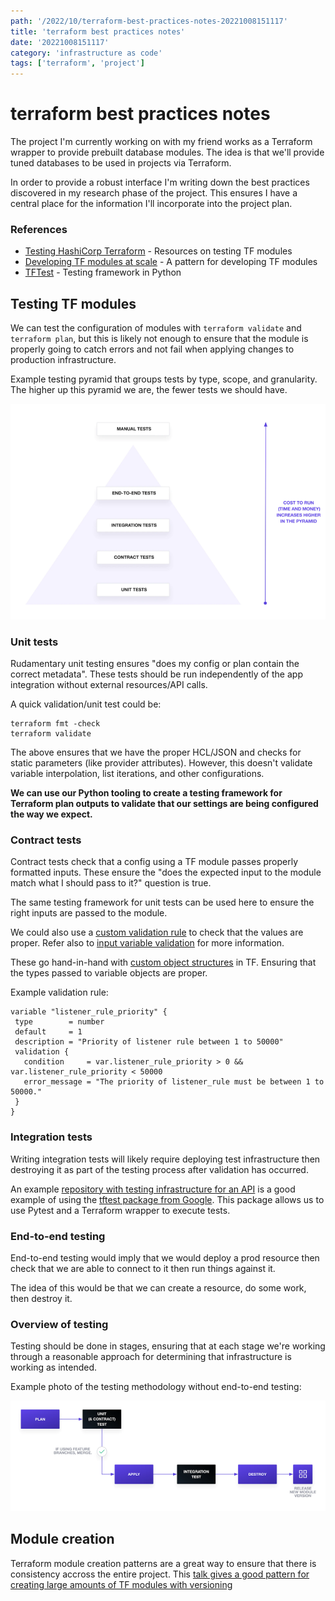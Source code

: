 ```yaml
---
path: '/2022/10/terraform-best-practices-notes-20221008151117'
title: 'terraform best practices notes'
date: '20221008151117'
category: 'infrastructure as code'
tags: ['terraform', 'project']
---
```


# terraform best practices notes
The project I'm currently working on with my friend works as a Terraform wrapper
to provide prebuilt database modules. The idea is that we'll provide tuned databases
to be used in projects via Terraform.

In order to provide a robust interface I'm writing down the best practices discovered
in my research phase of the project. This ensures I have a central place for the
information I'll incorporate into the project plan.

### References
* [Testing HashiCorp Terraform](https://www.hashicorp.com/blog/testing-hashicorp-terraform) - Resources on testing
TF modules
* [Developing TF modules at scale](https://www.slideshare.net/TomStraub5/developing-terraform-modules-at-scale-hashitalks-2021) - A
pattern for developing TF modules
* [TFTest](https://github.com/GoogleCloudPlatform/terraform-python-testing-helper/) - Testing framework in Python


## Testing TF modules
We can test the configuration of modules with `terraform validate` and `terraform plan`,
but this is likely not enough to ensure that the module is properly going to catch errors
and not fail when applying changes to production infrastructure.

Example testing pyramid that groups tests by type, scope, and granularity. The higher
up this pyramid we are, the fewer tests we should have.

![Testing pyramid by time/money](./20221008151507-img-1.png)


### Unit tests
Rudamentary unit testing ensures "does my config or plan contain the correct metadata".
These tests should be run independently of the app integration without external resources/API calls.

A quick validation/unit test could be:
```
terraform fmt -check
terraform validate
```

The above ensures that we have the proper HCL/JSON and checks for static parameters
(like provider attributes). However, this doesn't validate variable interpolation,
list iterations, and other configurations.

**We can use our Python tooling to create a testing framework for Terraform plan outputs
to validate that our settings are being configured the way we expect.**

### Contract tests
Contract tests check that a config using a TF module passes properly formatted inputs. These
ensure the "does the expected input to the module match what I should pass to it?"
question is true.

The same testing framework for unit tests can be used here to ensure the right inputs
are passed to the module.

We could also use a [custom validation rule](https://www.terraform.io/docs/language/values/variables.html#custom-validation-rules)
to check that the values are proper. Refer also to [input variable validation](https://www.terraform.io/language/expressions/custom-conditions#input-variable-validation)
for more information.

These go hand-in-hand with [custom object structures](https://www.terraform.io/docs/language/expressions/type-constraints.html#structural-types)
in TF. Ensuring that the types passed to variable objects are proper.

Example validation rule:
```
variable "listener_rule_priority" {
 type        = number
 default     = 1
 description = "Priority of listener rule between 1 to 50000"
 validation {
   condition     = var.listener_rule_priority > 0 && var.listener_rule_priority < 50000
   error_message = "The priority of listener_rule must be between 1 to 50000."
 }
}
```

### Integration tests
Writing integration tests will likely require deploying test infrastructure
then destroying it as part of the testing process after validation has occurred.

An example [repository with testing infrastructure for an API](https://github.com/mehd-io/cloudrun-terraform-tftest-demo)
is a good example of using the [tftest package from Google](https://github.com/GoogleCloudPlatform/terraform-python-testing-helper/).
This package allows us to use Pytest and a Terraform wrapper to execute
tests.

### End-to-end testing
End-to-end testing would imply that we would deploy a prod resource then check
that we are able to connect to it then run things against it.

The idea of this would be that we can create a resource, do some work, then destroy it.

### Overview of testing
Testing should be done in stages, ensuring that at each stage we're working through a
reasonable approach for determining that infrastructure is working as intended.

Example photo of the testing methodology without end-to-end testing:

![Photo of testing methodlogy from plan, unit, integration](./20221008154927-img-2.png)

## Module creation
Terraform module creation patterns are a great way to ensure that there is consistency
accross the entire project. This [talk gives a good pattern for creating large
amounts of TF modules with versioning](https://www.slideshare.net/TomStraub5/developing-terraform-modules-at-scale-hashitalks-2021)


